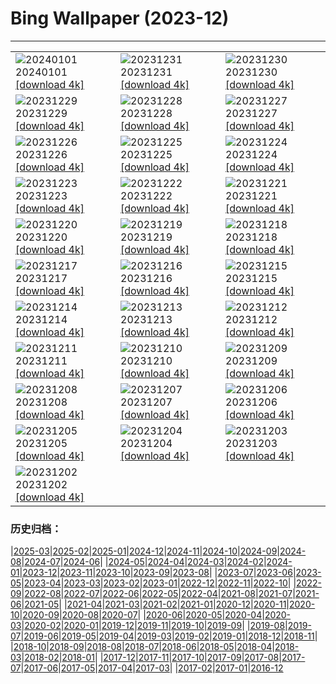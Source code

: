 # Bing Wallpaper (2023-12)
**************

<table><tr><td><img class="wallpaper" src="https://www.bing.com/th?id=OHR.ThailandNewYears_EN-GB2689906608_1920x1080.jpg" alt="20240101"> 20240101 <a class="wallpaper_link" href="https://www.bing.com/th?id=OHR.ThailandNewYears_EN-GB2689906608_UHD.jpg">[download 4k]</a></td><td><img class="wallpaper" src="https://www.bing.com/th?id=OHR.TadamiWinter_EN-GB2259719616_1920x1080.jpg" alt="20231231"> 20231231 <a class="wallpaper_link" href="https://www.bing.com/th?id=OHR.TadamiWinter_EN-GB2259719616_UHD.jpg">[download 4k]</a></td><td><img class="wallpaper" src="https://www.bing.com/th?id=OHR.HogmanayFireworksSoctland_EN-GB9543718054_1920x1080.jpg" alt="20231230"> 20231230 <a class="wallpaper_link" href="https://www.bing.com/th?id=OHR.HogmanayFireworksSoctland_EN-GB9543718054_UHD.jpg">[download 4k]</a></td></tr><tr><td><img class="wallpaper" src="https://www.bing.com/th?id=OHR.GreenlandHumpback_EN-GB8931241370_1920x1080.jpg" alt="20231229"> 20231229 <a class="wallpaper_link" href="https://www.bing.com/th?id=OHR.GreenlandHumpback_EN-GB8931241370_UHD.jpg">[download 4k]</a></td><td><img class="wallpaper" src="https://www.bing.com/th?id=OHR.KirkjufellAurora_EN-GB8700754244_1920x1080.jpg" alt="20231228"> 20231228 <a class="wallpaper_link" href="https://www.bing.com/th?id=OHR.KirkjufellAurora_EN-GB8700754244_UHD.jpg">[download 4k]</a></td><td><img class="wallpaper" src="https://www.bing.com/th?id=OHR.PrincesStreetEdinburgh_EN-GB8368350415_1920x1080.jpg" alt="20231227"> 20231227 <a class="wallpaper_link" href="https://www.bing.com/th?id=OHR.PrincesStreetEdinburgh_EN-GB8368350415_UHD.jpg">[download 4k]</a></td></tr><tr><td><img class="wallpaper" src="https://www.bing.com/th?id=OHR.CaribouChristmas_EN-GB8094592900_1920x1080.jpg" alt="20231226"> 20231226 <a class="wallpaper_link" href="https://www.bing.com/th?id=OHR.CaribouChristmas_EN-GB8094592900_UHD.jpg">[download 4k]</a></td><td><img class="wallpaper" src="https://www.bing.com/th?id=OHR.EstoniaXmasEve_EN-GB7635389506_1920x1080.jpg" alt="20231225"> 20231225 <a class="wallpaper_link" href="https://www.bing.com/th?id=OHR.EstoniaXmasEve_EN-GB7635389506_UHD.jpg">[download 4k]</a></td><td><img class="wallpaper" src="https://www.bing.com/th?id=OHR.FestivusPenguins_EN-GB7349626614_1920x1080.jpg" alt="20231224"> 20231224 <a class="wallpaper_link" href="https://www.bing.com/th?id=OHR.FestivusPenguins_EN-GB7349626614_UHD.jpg">[download 4k]</a></td></tr><tr><td><img class="wallpaper" src="https://www.bing.com/th?id=OHR.CastleriggStoneCircleUK_EN-GB7075920630_1920x1080.jpg" alt="20231223"> 20231223 <a class="wallpaper_link" href="https://www.bing.com/th?id=OHR.CastleriggStoneCircleUK_EN-GB7075920630_UHD.jpg">[download 4k]</a></td><td><img class="wallpaper" src="https://www.bing.com/th?id=OHR.LjubljanaLights_EN-GB6756234199_1920x1080.jpg" alt="20231222"> 20231222 <a class="wallpaper_link" href="https://www.bing.com/th?id=OHR.LjubljanaLights_EN-GB6756234199_UHD.jpg">[download 4k]</a></td><td><img class="wallpaper" src="https://www.bing.com/th?id=OHR.ValGardenaItaly_EN-GB6400488712_1920x1080.jpg" alt="20231221"> 20231221 <a class="wallpaper_link" href="https://www.bing.com/th?id=OHR.ValGardenaItaly_EN-GB6400488712_UHD.jpg">[download 4k]</a></td></tr><tr><td><img class="wallpaper" src="https://www.bing.com/th?id=OHR.WarsawChristmas_EN-GB5947863010_1920x1080.jpg" alt="20231220"> 20231220 <a class="wallpaper_link" href="https://www.bing.com/th?id=OHR.WarsawChristmas_EN-GB5947863010_UHD.jpg">[download 4k]</a></td><td><img class="wallpaper" src="https://www.bing.com/th?id=OHR.CapitolReefSnow_EN-GB5319402491_1920x1080.jpg" alt="20231219"> 20231219 <a class="wallpaper_link" href="https://www.bing.com/th?id=OHR.CapitolReefSnow_EN-GB5319402491_UHD.jpg">[download 4k]</a></td><td><img class="wallpaper" src="https://www.bing.com/th?id=OHR.WinterWaxwings_EN-GB4953491733_1920x1080.jpg" alt="20231218"> 20231218 <a class="wallpaper_link" href="https://www.bing.com/th?id=OHR.WinterWaxwings_EN-GB4953491733_UHD.jpg">[download 4k]</a></td></tr><tr><td><img class="wallpaper" src="https://www.bing.com/th?id=OHR.GrandPlaceXmas_EN-GB3702031642_1920x1080.jpg" alt="20231217"> 20231217 <a class="wallpaper_link" href="https://www.bing.com/th?id=OHR.GrandPlaceXmas_EN-GB3702031642_UHD.jpg">[download 4k]</a></td><td><img class="wallpaper" src="https://www.bing.com/th?id=OHR.SantaPark_EN-GB3095028483_1920x1080.jpg" alt="20231216"> 20231216 <a class="wallpaper_link" href="https://www.bing.com/th?id=OHR.SantaPark_EN-GB3095028483_UHD.jpg">[download 4k]</a></td><td><img class="wallpaper" src="https://www.bing.com/th?id=OHR.BorealOwl_EN-GB5088919623_1920x1080.jpg" alt="20231215"> 20231215 <a class="wallpaper_link" href="https://www.bing.com/th?id=OHR.BorealOwl_EN-GB5088919623_UHD.jpg">[download 4k]</a></td></tr><tr><td><img class="wallpaper" src="https://www.bing.com/th?id=OHR.LofotenRorbu_EN-GB4727739447_1920x1080.jpg" alt="20231214"> 20231214 <a class="wallpaper_link" href="https://www.bing.com/th?id=OHR.LofotenRorbu_EN-GB4727739447_UHD.jpg">[download 4k]</a></td><td><img class="wallpaper" src="https://www.bing.com/th?id=OHR.ReedBuntingWales_EN-GB4401223220_1920x1080.jpg" alt="20231213"> 20231213 <a class="wallpaper_link" href="https://www.bing.com/th?id=OHR.ReedBuntingWales_EN-GB4401223220_UHD.jpg">[download 4k]</a></td><td><img class="wallpaper" src="https://www.bing.com/th?id=OHR.MountainDayChina_EN-GB5354424852_1920x1080.jpg" alt="20231212"> 20231212 <a class="wallpaper_link" href="https://www.bing.com/th?id=OHR.MountainDayChina_EN-GB5354424852_UHD.jpg">[download 4k]</a></td></tr><tr><td><img class="wallpaper" src="https://www.bing.com/th?id=OHR.SaharaDunes_EN-GB4602416366_1920x1080.jpg" alt="20231211"> 20231211 <a class="wallpaper_link" href="https://www.bing.com/th?id=OHR.SaharaDunes_EN-GB4602416366_UHD.jpg">[download 4k]</a></td><td><img class="wallpaper" src="https://www.bing.com/th?id=OHR.VermilionCliffs_EN-GB4291797221_1920x1080.jpg" alt="20231210"> 20231210 <a class="wallpaper_link" href="https://www.bing.com/th?id=OHR.VermilionCliffs_EN-GB4291797221_UHD.jpg">[download 4k]</a></td><td><img class="wallpaper" src="https://www.bing.com/th?id=OHR.JerseyIsland_EN-GB3607205137_1920x1080.jpg" alt="20231209"> 20231209 <a class="wallpaper_link" href="https://www.bing.com/th?id=OHR.JerseyIsland_EN-GB3607205137_UHD.jpg">[download 4k]</a></td></tr><tr><td><img class="wallpaper" src="https://www.bing.com/th?id=OHR.GrandCanyonVerdon_EN-GB3267938575_1920x1080.jpg" alt="20231208"> 20231208 <a class="wallpaper_link" href="https://www.bing.com/th?id=OHR.GrandCanyonVerdon_EN-GB3267938575_UHD.jpg">[download 4k]</a></td><td><img class="wallpaper" src="https://www.bing.com/th?id=OHR.CERNCenter_EN-GB2545686496_1920x1080.jpg" alt="20231207"> 20231207 <a class="wallpaper_link" href="https://www.bing.com/th?id=OHR.CERNCenter_EN-GB2545686496_UHD.jpg">[download 4k]</a></td><td><img class="wallpaper" src="https://www.bing.com/th?id=OHR.AlpsCastles_EN-GB7463637354_1920x1080.jpg" alt="20231206"> 20231206 <a class="wallpaper_link" href="https://www.bing.com/th?id=OHR.AlpsCastles_EN-GB7463637354_UHD.jpg">[download 4k]</a></td></tr><tr><td><img class="wallpaper" src="https://www.bing.com/th?id=OHR.CheetahDay_EN-GB8942362755_1920x1080.jpg" alt="20231205"> 20231205 <a class="wallpaper_link" href="https://www.bing.com/th?id=OHR.CheetahDay_EN-GB8942362755_UHD.jpg">[download 4k]</a></td><td><img class="wallpaper" src="https://www.bing.com/th?id=OHR.AdventSundayUK_EN-GB6836867238_1920x1080.jpg" alt="20231204"> 20231204 <a class="wallpaper_link" href="https://www.bing.com/th?id=OHR.AdventSundayUK_EN-GB6836867238_UHD.jpg">[download 4k]</a></td><td><img class="wallpaper" src="https://www.bing.com/th?id=OHR.AngkorPark_EN-GB6520244831_1920x1080.jpg" alt="20231203"> 20231203 <a class="wallpaper_link" href="https://www.bing.com/th?id=OHR.AngkorPark_EN-GB6520244831_UHD.jpg">[download 4k]</a></td></tr><tr><td><img class="wallpaper" src="https://www.bing.com/th?id=OHR.IcebergAntarctica_EN-GB4409581826_1920x1080.jpg" alt="20231202"> 20231202 <a class="wallpaper_link" href="https://www.bing.com/th?id=OHR.IcebergAntarctica_EN-GB4409581826_UHD.jpg">[download 4k]</a></td><td></td><td></td></tr></table>

### 历史归档：

|[2025-03](/../2025-03/2025-03.md)|[2025-02](/../2025-02/2025-02.md)|[2025-01](/../2025-01/2025-01.md)|[2024-12](/../2024-12/2024-12.md)|[2024-11](/../2024-11/2024-11.md)|[2024-10](/../2024-10/2024-10.md)|[2024-09](/../2024-09/2024-09.md)|[2024-08](/../2024-08/2024-08.md)|[2024-07](/../2024-07/2024-07.md)|[2024-06](/../2024-06/2024-06.md)|
|[2024-05](/../2024-05/2024-05.md)|[2024-04](/../2024-04/2024-04.md)|[2024-03](/../2024-03/2024-03.md)|[2024-02](/../2024-02/2024-02.md)|[2024-01](/../2024-01/2024-01.md)|[2023-12](/2023-12.md)|[2023-11](/../2023-11/2023-11.md)|[2023-10](/../2023-10/2023-10.md)|[2023-09](/../2023-09/2023-09.md)|[2023-08](/../2023-08/2023-08.md)|
|[2023-07](/../2023-07/2023-07.md)|[2023-06](/../2023-06/2023-06.md)|[2023-05](/../2023-05/2023-05.md)|[2023-04](/../2023-04/2023-04.md)|[2023-03](/../2023-03/2023-03.md)|[2023-02](/../2023-02/2023-02.md)|[2023-01](/../2023-01/2023-01.md)|[2022-12](/../2022-12/2022-12.md)|[2022-11](/../2022-11/2022-11.md)|[2022-10](/../2022-10/2022-10.md)|
|[2022-09](/../2022-09/2022-09.md)|[2022-08](/../2022-08/2022-08.md)|[2022-07](/../2022-07/2022-07.md)|[2022-06](/../2022-06/2022-06.md)|[2022-05](/../2022-05/2022-05.md)|[2022-04](/../2022-04/2022-04.md)|[2021-08](/../2021-08/2021-08.md)|[2021-07](/../2021-07/2021-07.md)|[2021-06](/../2021-06/2021-06.md)|[2021-05](/../2021-05/2021-05.md)|
|[2021-04](/../2021-04/2021-04.md)|[2021-03](/../2021-03/2021-03.md)|[2021-02](/../2021-02/2021-02.md)|[2021-01](/../2021-01/2021-01.md)|[2020-12](/../2020-12/2020-12.md)|[2020-11](/../2020-11/2020-11.md)|[2020-10](/../2020-10/2020-10.md)|[2020-09](/../2020-09/2020-09.md)|[2020-08](/../2020-08/2020-08.md)|[2020-07](/../2020-07/2020-07.md)|
|[2020-06](/../2020-06/2020-06.md)|[2020-05](/../2020-05/2020-05.md)|[2020-04](/../2020-04/2020-04.md)|[2020-03](/../2020-03/2020-03.md)|[2020-02](/../2020-02/2020-02.md)|[2020-01](/../2020-01/2020-01.md)|[2019-12](/../2019-12/2019-12.md)|[2019-11](/../2019-11/2019-11.md)|[2019-10](/../2019-10/2019-10.md)|[2019-09](/../2019-09/2019-09.md)|
|[2019-08](/../2019-08/2019-08.md)|[2019-07](/../2019-07/2019-07.md)|[2019-06](/../2019-06/2019-06.md)|[2019-05](/../2019-05/2019-05.md)|[2019-04](/../2019-04/2019-04.md)|[2019-03](/../2019-03/2019-03.md)|[2019-02](/../2019-02/2019-02.md)|[2019-01](/../2019-01/2019-01.md)|[2018-12](/../2018-12/2018-12.md)|[2018-11](/../2018-11/2018-11.md)|
|[2018-10](/../2018-10/2018-10.md)|[2018-09](/../2018-09/2018-09.md)|[2018-08](/../2018-08/2018-08.md)|[2018-07](/../2018-07/2018-07.md)|[2018-06](/../2018-06/2018-06.md)|[2018-05](/../2018-05/2018-05.md)|[2018-04](/../2018-04/2018-04.md)|[2018-03](/../2018-03/2018-03.md)|[2018-02](/../2018-02/2018-02.md)|[2018-01](/../2018-01/2018-01.md)|
|[2017-12](/../2017-12/2017-12.md)|[2017-11](/../2017-11/2017-11.md)|[2017-10](/../2017-10/2017-10.md)|[2017-09](/../2017-09/2017-09.md)|[2017-08](/../2017-08/2017-08.md)|[2017-07](/../2017-07/2017-07.md)|[2017-06](/../2017-06/2017-06.md)|[2017-05](/../2017-05/2017-05.md)|[2017-04](/../2017-04/2017-04.md)|[2017-03](/../2017-03/2017-03.md)|
|[2017-02](/../2017-02/2017-02.md)|[2017-01](/../2017-01/2017-01.md)|[2016-12](/../2016-12/2016-12.md)